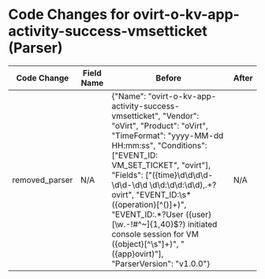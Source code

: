 # Code Changes for ovirt-o-kv-app-activity-success-vmsetticket (Parser)

| Code Change | Field Name | Before | After |
|-------------|------------|--------|-------|
| removed_parser | N/A | {"Name": "ovirt-o-kv-app-activity-success-vmsetticket", "Vendor": "oVirt", "Product": "oVirt", "TimeFormat": "yyyy-MM-dd HH:mm:ss", "Conditions": ["EVENT_ID: VM_SET_TICKET", "ovirt"], "Fields": ["({time}\d\d\d\d-\d\d-\d\d \d\d:\d\d:\d\d),.+?ovirt", "EVENT_ID:\s*({operation}[^\(\)]+)", "EVENT_ID:.*?User ({user}[\w\.\-\!\#\^\~]{1,40}\$?) initiated console session for VM ({object}[^\s\"]+)", "({app}ovirt)"], "ParserVersion": "v1.0.0"} | N/A |